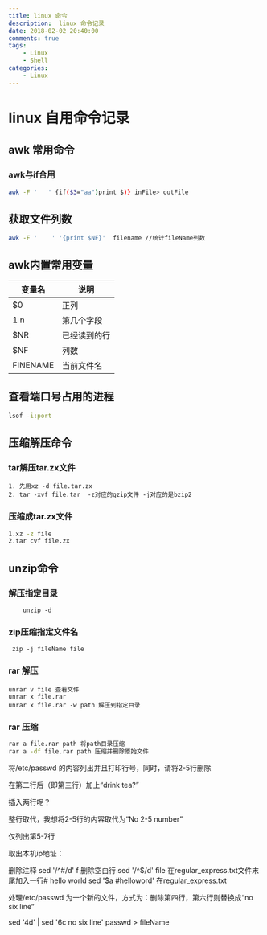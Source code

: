 ```yaml
---
title: linux 命令
description:  linux 命令记录
date: 2018-02-02 20:40:00
comments: true
tags: 
    - Linux
    - Shell  
categories:
    - Linux
---
```

# linux 自用命令记录

## awk 常用命令
### awk与if合用
```bash
awk -F '   ' {if($3="aa")print $)} inFile> outFile
```
## 获取文件列数
```bash
awk -F '    ' '{print $NF}'  filename //统计fileName列数
```
## awk内置常用变量

|变量名|说明 |
|-----|------|
|  $0 |正列|
|$1~$n| 第几个字段|
|$NR| 已经读到的行|
|$NF| 列数|
|FINENAME|当前文件名|

## 查看端口号占用的进程
```bash
lsof -i:port
```

## 压缩解压命令
### tar解压tar.zx文件
```shell
1. 先用xz -d file.tar.zx
2. tar -xvf file.tar  -z对应的gzip文件 -j对应的是bzip2
```
### 压缩成tar.zx文件
``` bash
1.xz -z file
2.tar cvf file.zx
```

## unzip命令

### 解压指定目录

```
    unzip -d
```

### zip压缩指定文件名

```
 zip -j fileName file
```

### rar 解压
```
unrar v file 查看文件
unrar x file.rar
unrar x file.rar -w path 解压到指定目录
```

### rar 压缩

```bash
rar a file.rar path 将path目录压缩
rar a -df file.rar path 压缩并删除原始文件
```

将/etc/passwd 的内容列出并且打印行号，同时，请将2-5行删除

在第二行后（即第三行）加上“drink tea?”

插入两行呢？

整行取代，我想将2-5行的内容取代为“No 2-5 number”

仅列出第5-7行

取出本机ip地址：

删除注释
sed '/^#/d' f
删除空白行
sed '/^$/d' file
在regular_express.txt文件末尾加入一行# hello world
sed '$a #helloword' 在regular_express.txt

处理/etc/passwd 为一个新的文件，方式为：删除第四行，第六行则替换成“no six line”

sed '4d' | sed '6c no six line' passwd > fileName